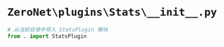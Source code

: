 # `ZeroNet\plugins\Stats\__init__.py`

```py
# 从当前目录中导入 StatsPlugin 模块
from . import StatsPlugin
```